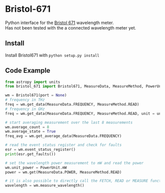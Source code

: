 # Bristol-671
Python interface for the [Bristol 671]("https://www.bristol-inst.com/bristol-instruments-products/wavelength-meters-scientific/671-series-cw-lasers/") wavelength meter.  
Has not been tested with the a connected wavelength meter yet.
## Install
Install Bristol671 with `python setup.py install`
## Code Example
```Python
from astropy import units
from bristol_671 import Bristol671, MeasureData, MeasureMethod, PowerUnit

wm = Bristol671(port = None)
# frequency in THz
freq = wm.get_data(MeasureData.FREQUENCY, MeasureMethod.READ)
# frequency in GHz
freq = wm.get_data(MeasureData.FREQUENCY, MeasureMethod.READ, unit = units.GHz)

# start averaging measurement over the last 8 measurements
wm.average_count = 8
wm.average_state = True
freq_avg = wm.get_average_data(MeasureData.FREQUENCY)

# read the event status register and check for faults
esr = wm.event_status_register()
print(esr.get_faults())

# set the wavelength power measurement to mW and read the power
wm.unit_power = PowerUnit.mW
power = wm.get(MeasureData.POWER, MeasureMethod.READ)

# it is also possible to directly call the FETCH, READ or MEASURE functions
wavelength = wm.measure_wavelength()
```